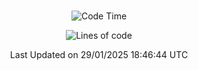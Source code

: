 <div align="center">

<br />

 <!--START_SECTION:waka-->
![Code Time](http://img.shields.io/badge/Code%20Time-4%2C089%20hrs%2049%20mins-blue)

![Lines of code](https://img.shields.io/badge/%EC%A0%80%EB%8A%94%20%EC%97%AC%ED%83%9C%EA%B9%8C%EC%A7%80%20-4.9%20million%20%EC%A4%84%EC%9D%98%20%EC%BD%94%EB%93%9C%EB%A5%BC%20%EC%9E%91%EC%84%B1%ED%96%88%EC%96%B4%EC%9A%94.-blue)


 Last Updated on 29/01/2025 18:46:44 UTC
<!--END_SECTION:waka-->

</div>
